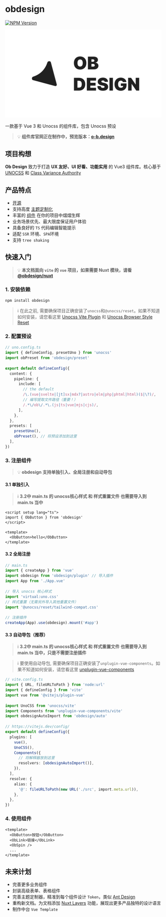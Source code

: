 # obdesign

[![NPM Version](https://img.shields.io/npm/v/obdesign)](https://www.npmjs.com/package/obdesign)

![obdesign](https://raw.githubusercontent.com/JUNERDD/ob-design/refs/heads/master/ob-design-logo.webp)

一款基于 Vue 3 和 Unocss 的组件库，包含 Unocss 预设

> :bulb: **组件库官网正在制作中，预览版本：[o-b.design](https://www.o-b.design)**

## 项目构想

**Ob Design** 致力于打造 **UX 友好、UI 好看、功能实用** 的 Vue3 组件库。核心基于 [UNOCSS](https://unocss.dev/) 和 [Class Variance Authority](https://cva.style/docs)

## 产品特点

- [开源](https://github.com/JUNERDD/ob-design)
- 支持高度 [主题定制化](https://www.o-b.design/components/themes)
- 丰富的 [组件](https://www.o-b.design/components/base/button) 在你的项目中熠熠生辉
- 业务场景优先、最大限度保证用户体验
- 具备良好的 `TS` 代码编辑智能提示
- 适配 `SSR` 环境、`SPA`环境
- 支持 `tree shaking`

## 快速入门

> :bulb: **本文档面向 `vite` 的 `vue` 项目，如果需要 Nuxt 模块，请看 [@obdesign/nuxt](https://www.npmjs.com/package/@obdesign/nuxt)**

### 1. 安装依赖

```bash
npm install obdesign
```

> :information_source: 在此之前, 需要确保项目正确安装了`unocss`和`@unocss/reset`。如果不知道如何安装，请您看这里 [Unocss Vite Plugin](https://unocss.dev/integrations/vite) 和 [Unocss Browser Style Reset](https://unocss.dev/guide/style-reset)

### 2. 配置预设

```ts
// uno.config.ts
import { defineConfig, presetUno } from 'unocss'
import obPreset from 'obdesign/preset'

export default defineConfig({
  content: {
    pipeline: {
      include: [
        // the default
        /\.(vue|svelte|[jt]sx|mdx?|astro|elm|php|phtml|html)($|\?)/,
        // 编写提取文件路径（重要！）
        /.*\/ob\/.*\.(js|ts|vue|mjs|cjs)/,
      ],
    },
  },
  presets: [
    presetUno(),
    obPreset(), // 将预设添加到这里
  ],
})
```

### 3. 注册组件
> :bulb: **obdesign 支持单独引入、全局注册和自动导包**

#### 3.1 单独引入
 > :information_source: **3.2中 main.ts 的 unocss核心样式 和 样式重置文件 也需要导入到 main.ts 当中**

```vue
<script setup lang="ts">
import { ObButton } from 'obdesign'
</script>

<template>
  <ObButton>hello</ObButton>
</template>
```

#### 3.2 全局注册

```ts
// main.ts
import { createApp } from 'vue'
import obdesign from 'obdesign/plugin' // 导入插件
import App from './App.vue'

// 导入 unocss 核心样式
import 'virtual:uno.css'
// 样式重置（无需另外导入其他重置文件）
import '@unocss/reset/tailwind-compat.css'

// 注册插件
createApp(App).use(obdesign).mount('#app')
```

#### 3.3 自动导包（推荐）
 > :information_source: **3.2中 main.ts 的 unocss核心样式 和 样式重置文件 也需要导入到 main.ts 当中，只是不需要注册插件**

> :information_source: 要使用自动导包, 需要确保项目正确安装了`unplugin-vue-components`。如果不知道如何安装，请您看这里 [unplugin-vue-components](https://www.npmjs.com/package/unplugin-vue-components?activeTab=readme)

```ts
// vite.config.ts
import { URL, fileURLToPath } from 'node:url'
import { defineConfig } from 'vite'
import vue from '@vitejs/plugin-vue'

import UnoCSS from 'unocss/vite'
import Components from 'unplugin-vue-components/vite'
import obdesignAutoImport from 'obdesign/auto'

// https://vitejs.dev/config/
export default defineConfig({
  plugins: [
    vue(),
    UnoCSS(),
    Components({
      // 将解释器放到这里
      resolvers: [obdesignAutoImport()],
    }),
  ],
  resolve: {
    alias: {
      '@': fileURLToPath(new URL('./src', import.meta.url)),
    },
  },
})
```

### 4. 使用组件
```vue
<template>
  <ObButton>按钮</ObButton>
  <ObLink>链接</ObLink>
  <ObSpin />
  ...
</template>
```

## 未来计划

- 完善更多业务组件
- 封装高级表单、表格组件
- 完善主题定制器，精准到每个组件设计 `Token`，类似 [Ant Design](https://ant-design.antgroup.com/docs/react/migrate-less-variables-cn)
- 重构新文档。为文档添加 [Nuxt Layers](https://nuxt.com/docs/getting-started/layers) 功能，展现出更多产品独特的设计语言
- 制作中台 `Vue Template`
